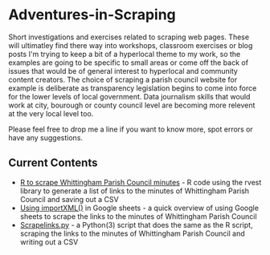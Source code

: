 # Adventures-in-Scraping
Short investigations and exercises related to scraping web pages. These will ultimatley find there way into workshops, classroom exercises or blog posts
I'm trying to keep a bit of a hyperlocal theme to my work, so the examples are going to be specific to small areas or come off the back of issues that would be of general interest to hyperlocal and community content creators. The choice of scraping a parish council website for example is deliberate as transparency legislation begins to come into force for the lower levels of local government. Data journalism skills that would work at city, bourough or county council level are becoming more relevent at the very local level too. 

Please feel free to drop me a line if you want to know more, spot errors or have any suggestions. 
## Current Contents
+ [R to scrape Whittingham Parish Council minutes](https://github.com/digitaldickinson/Adventures-in-Scraping/blob/master/parishcouncilscrape.R) - R code using the rvest library to generate a list of links to the minutes of Whittingham Parish Council and saving out a CSV
+ [Using importXML()](https://github.com/digitaldickinson/Adventures-in-Scraping/blob/master/googlesheets.md) in Google sheets - a quick overview of using Google sheets to scrape the links to the minutes of Whittingham Parish Council
+ [Scrapelinks.py](https://github.com/digitaldickinson/Adventures-in-Scraping/blob/master/Scrapelinks.py) - a Python(3) script that does the same as the R script, scraping the links to the minutes of Whittingham Parish Council and writing out a CSV
